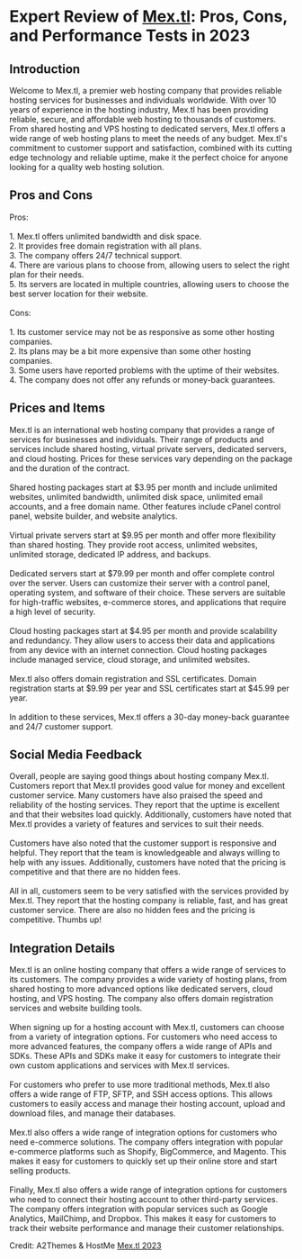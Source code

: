 <h1>Expert Review of <a href="https://a2themes.com/mextl-reviews">Mex.tl</a>: Pros, Cons, and Performance Tests in 2023</h1>
<h2>Introduction</h2>
Welcome to Mex.tl, a premier web hosting company that provides reliable hosting services for businesses and individuals worldwide. With over 10 years of experience in the hosting industry, Mex.tl has been providing reliable, secure, and affordable web hosting to thousands of customers. From shared hosting and VPS hosting to dedicated servers, Mex.tl offers a wide range of web hosting plans to meet the needs of any budget. Mex.tl's commitment to customer support and satisfaction, combined with its cutting edge technology and reliable uptime, make it the perfect choice for anyone looking for a quality web hosting solution.
<h2>Pros and Cons</h2>
Pros:<br><br>1. Mex.tl offers unlimited bandwidth and disk space.<br>2. It provides free domain registration with all plans.<br>3. The company offers 24/7 technical support.<br>4. There are various plans to choose from, allowing users to select the right plan for their needs.<br>5. Its servers are located in multiple countries, allowing users to choose the best server location for their website.<br><br>Cons:<br><br>1. Its customer service may not be as responsive as some other hosting companies.<br>2. Its plans may be a bit more expensive than some other hosting companies.<br>3. Some users have reported problems with the uptime of their websites.<br>4. The company does not offer any refunds or money-back guarantees.
<h2>Prices and Items</h2>
Mex.tl is an international web hosting company that provides a range of services for businesses and individuals. Their range of products and services include shared hosting, virtual private servers, dedicated servers, and cloud hosting. Prices for these services vary depending on the package and the duration of the contract. <br><br>Shared hosting packages start at $3.95 per month and include unlimited websites, unlimited bandwidth, unlimited disk space, unlimited email accounts, and a free domain name. Other features include cPanel control panel, website builder, and website analytics. <br><br>Virtual private servers start at $9.95 per month and offer more flexibility than shared hosting. They provide root access, unlimited websites, unlimited storage, dedicated IP address, and backups. <br><br>Dedicated servers start at $79.99 per month and offer complete control over the server. Users can customize their server with a control panel, operating system, and software of their choice. These servers are suitable for high-traffic websites, e-commerce stores, and applications that require a high level of security.<br><br>Cloud hosting packages start at $4.95 per month and provide scalability and redundancy. They allow users to access their data and applications from any device with an internet connection. Cloud hosting packages include managed service, cloud storage, and unlimited websites. <br><br>Mex.tl also offers domain registration and SSL certificates. Domain registration starts at $9.99 per year and SSL certificates start at $45.99 per year. <br><br>In addition to these services, Mex.tl offers a 30-day money-back guarantee and 24/7 customer support.
<h2>Social Media Feedback</h2>
Overall, people are saying good things about hosting company Mex.tl. Customers report that Mex.tl provides good value for money and excellent customer service. Many customers have also praised the speed and reliability of the hosting services. They report that the uptime is excellent and that their websites load quickly. Additionally, customers have noted that Mex.tl provides a variety of features and services to suit their needs.<br><br>Customers have also noted that the customer support is responsive and helpful. They report that the team is knowledgeable and always willing to help with any issues. Additionally, customers have noted that the pricing is competitive and that there are no hidden fees.<br><br>All in all, customers seem to be very satisfied with the services provided by Mex.tl. They report that the hosting company is reliable, fast, and has great customer service. There are also no hidden fees and the pricing is competitive. Thumbs up!
<h2>Integration Details</h2>
Mex.tl is an online hosting company that offers a wide range of services to its customers. The company provides a wide variety of hosting plans, from shared hosting to more advanced options like dedicated servers, cloud hosting, and VPS hosting. The company also offers domain registration services and website building tools.<br><br>When signing up for a hosting account with Mex.tl, customers can choose from a variety of integration options. For customers who need access to more advanced features, the company offers a wide range of APIs and SDKs. These APIs and SDKs make it easy for customers to integrate their own custom applications and services with Mex.tl services.<br><br>For customers who prefer to use more traditional methods, Mex.tl also offers a wide range of FTP, SFTP, and SSH access options. This allows customers to easily access and manage their hosting account, upload and download files, and manage their databases.<br><br>Mex.tl also offers a wide range of integration options for customers who need e-commerce solutions. The company offers integration with popular e-commerce platforms such as Shopify, BigCommerce, and Magento. This makes it easy for customers to quickly set up their online store and start selling products.<br><br>Finally, Mex.tl also offers a wide range of integration options for customers who need to connect their hosting account to other third-party services. The company offers integration with popular services such as Google Analytics, MailChimp, and Dropbox. This makes it easy for customers to track their website performance and manage their customer relationships.
<p>Credit: A2Themes & HostMe <a href="https://a2themes.com/mextl-reviews">Mex.tl 2023</a></p>
